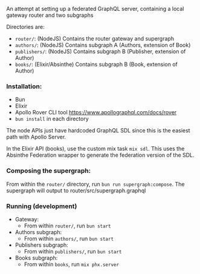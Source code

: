 An attempt at setting up a federated GraphQL server, containing a local gateway router and two subgraphs

Directories are:

- `router/`: (NodeJS) Contains the router gateway and supergraph
- `authors/`: (NodeJS) Contains subgraph A (Authors, extension of Book)
- `publishers/`: (NodeJS) Contains subgraph B (Publisher, extension of Author)
- `books/`: (Elixir/Absinthe) Contains subgraph B (Book, extension of Author)

### Installation:

- Bun
- Elixir
- Apollo Rover CLI tool https://www.apollographql.com/docs/rover
- `bun install` in each directory

The node APIs just have hardcoded GraphQL SDL since this is the easiest path with Apollo Server.

In the Elixir API (books), use the custom mix task `mix sdl`. This uses the Absinthe Federation wrapper to generate the federation version of the SDL.

### Composing the supergraph:

From within the `router/` directory, run `bun run supergraph:compose`. The supergraph will output to router/src/supergraph.graphql

### Running (development)

- Gateway:
  - From within `router/`, run `bun start`
- Authors subgraph:
  - From within `authors/`, run `bun start`
- Publishers subgraph:
  - From within `publishers/`, run `bun start`
- Books subgraph:
  - From within `books`, run `mix phx.server`

